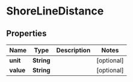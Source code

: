 
# ShoreLineDistance

## Properties
Name | Type | Description | Notes
------------ | ------------- | ------------- | -------------
**unit** | **String** |  |  [optional]
**value** | **String** |  |  [optional]



